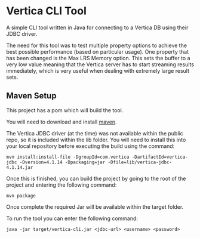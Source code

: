 Vertica CLI Tool
=================

A simple CLI tool written in Java for connecting to a Vertica DB using their JDBC driver.

The need for this tool was to test multiple property options to achieve the best possible
performance (based on particular usage). One property that has been changed is the Max LRS
Memory option. This sets the buffer to a very low value meaning that the Vertica server
has to start streaming results immediately, which is very useful when dealing with extremely
large result sets.

Maven Setup
------------

This project has a pom which will build the tool.

You will need to download and install [maven](http://maven.apache.org/download.html).

The Vertica JDBC driver (at the time) was not available within the public repo, so it is included within the lib folder.
You will need to install this into your local repository before executing the build using the command:

	mvn install:install-file -DgroupId=com.vertica -DartifactId=vertica-jdbc -Dversion=4.1.14 -Dpackaging=jar -Dfile=lib/vertica-jdbc-4.1.14.jar

Once this is finished, you can build the project by going to the root of the project and entering the following command:

	mvn package

Once complete the required Jar will be available within the target folder.

To run the tool you can enter the following command:

	java -jar target/vertica-cli.jar <jdbc-url> <username> <password>